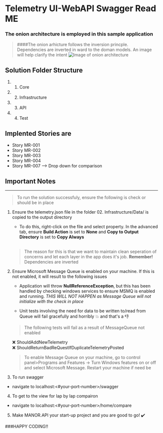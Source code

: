 # Telemetry UI-WebAPI Swagger Read ME

### The onion architecture is employed in this sample application
> ####The onion arhicture follows the inversion princple. Dependencies are inverted in ward to the doman models. An image will help clarify the intent
![Image of onion architecture](https://sbrakl.files.wordpress.com/2014/11/111814_1006_onionarchit6.png?w=625)

Solution Folder Structure
---
1. 01. Core
2. 02. Infrastructure
3. 03. API
4. 04. Test

Implented Stories are
---
+ Story MR-001
+ Story MR-002
+ Story MR-003
+ Story MR-004
+ Story MR-007 --> Drop down for comparison

## Important Notes
---
> To run the solution successfuly, ensure the following is check or should be in place

1. Ensure the telemetry.json file in the folder 02. Infrastructure/Data/ is copied to the output directory
    +  To do this, right-click on the file and select property. In the advanced tab, ensure **Build Action** is set to **None** and **Copy        to Output Directory** is set to **Copy Always** <br/><br/>

    > The reason for this is that we want to maintain clean seperation of concerns and let each layer in the app does it's job.          **Remember!** Dependencies are inverted
    
2. Ensure Microsoft Message Queue is enabled on your machine. If this is not enabled, it will result to the following issues
   + Application will throw **NullReferenceException**, but this has been handled by checking windows services to ensure MSMQ is enabled        and running. _THIS WILL NOT HAPPEN as Message Queue will not initialize with the check in place_
   
   + Unit tests involving the need for data to be written to/read from Queue will fail gracefully and horribly :boom: and that's a :thumbsdown:
   
   > The following tests will fail as a result of MessageQueue not enabled
   
    :x: ShouldAddNewTelemetry <br/>
    :x:  ShouldReturnBadReQuestIfDuplicateTelemetryPosted
    
    > To enable Message Queue on your machine, go to control panel>Programs and Features -> Turn Windows features on or off and select Microsoft Message. Restart your machine if need be
   
3. To run swagger
 + navigate to localhost:<#your-port-number>/swagger
 
 
4. To get to the view for lap by lap compairon
  + navigate to localhost:<#your-port-number>/home/compare
  
5. Make MANOR.API your start-up project and you are good to go! :heavy_check_mark:


###HAPPY CODING!!
